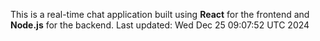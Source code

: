This is a real-time chat application built using **React** for the frontend and **Node.js** for the backend.
Last updated: Wed Dec 25 09:07:52 UTC 2024
